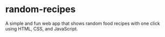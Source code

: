# random-recipes
A simple and fun web app that shows random food recipes with one click using HTML, CSS, and JavaScript.
